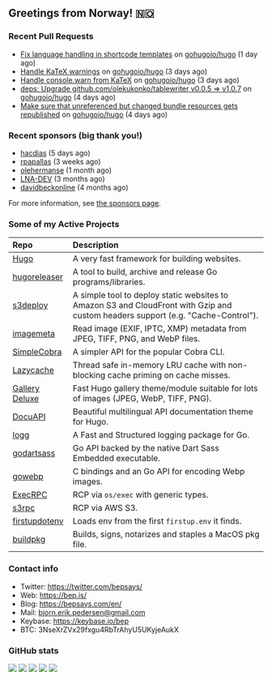 ## Greetings from Norway! 🇳🇴

### Recent Pull Requests

- [Fix language handling in shortcode templates](https://github.com/gohugoio/hugo/pull/13768) on [gohugoio/hugo](https://github.com/gohugoio/hugo) (1 day ago)
- [Handle KaTeX warnings](https://github.com/gohugoio/hugo/pull/13760) on [gohugoio/hugo](https://github.com/gohugoio/hugo) (3 days ago)
- [Handle console.warn from KaTeX](https://github.com/gohugoio/hugo/pull/13759) on [gohugoio/hugo](https://github.com/gohugoio/hugo) (3 days ago)
- [deps: Upgrade github.com/olekukonko/tablewriter v0.0.5 =&gt; v1.0.7](https://github.com/gohugoio/hugo/pull/13752) on [gohugoio/hugo](https://github.com/gohugoio/hugo) (4 days ago)
- [Make sure that unreferenced but changed bundle resources gets republished](https://github.com/gohugoio/hugo/pull/13751) on [gohugoio/hugo](https://github.com/gohugoio/hugo) (4 days ago)

### Recent sponsors (big thank you!)

- [hacdias](https://github.com/hacdias) (5 days ago)
- [rpapallas](https://github.com/rpapallas) (3 weeks ago)
- [olehermanse](https://github.com/olehermanse) (1 month ago)
- [LNA-DEV](https://github.com/LNA-DEV) (3 months ago)
- [davidbeckonline](https://github.com/davidbeckonline) (4 months ago)

For more information, see [the sponsors page](https://github.com/sponsors/bep/).

### Some of my Active Projects

| Repo  | Description |
| :---------------------------------------- | :------------------------------------------- |
| [Hugo](https://github.com/gohugoio/hugo)|A very fast framework for building websites. |
| [hugoreleaser](https://github.com/gohugoio/hugoreleaser)| A tool to build, archive and release Go programs/libraries.  |
| [s3deploy](https://github.com/bep/s3deploy)| A simple tool to deploy static websites to Amazon S3 and CloudFront with Gzip and custom headers support (e.g. "Cache-Control").|
| [imagemeta](https://github.com/bep/imagemeta)| Read image (EXIF, IPTC, XMP) metadata from JPEG, TIFF, PNG, and WebP files.|
| [SimpleCobra](https://github.com/bep/simplecobra)|A simpler API for the popular Cobra CLI.|
| [Lazycache](https://github.com/bep/lazycache)| Thread safe in-memory LRU cache with non-blocking cache priming on cache misses.  |
| [Gallery Deluxe](https://github.com/bep/gallerydeluxe)|Fast Hugo gallery theme/module suitable for lots of images (JPEG, WebP, TIFF, PNG).|
| [DocuAPI](https://github.com/bep/docuapi)| Beautiful multilingual API documentation theme for Hugo.  |
| [logg](https://github.com/bep/logg)| A Fast and Structured logging package for Go.  |
| [godartsass](https://github.com/bep/godartsass)| Go API backed by the native Dart Sass Embedded executable. |
| [gowebp](https://github.com/bep/gowebp)|C bindings and an Go API for encoding Webp images. |
| [ExecRPC](https://github.com/bep/execrpc)|RCP via `os/exec` with generic types.  |
| [s3rpc](https://github.com/bep/s3rpc)|RCP via AWS S3.|
| [firstupdotenv](https://github.com/bep/firstupdotenv)|Loads env from the first `firstup.env` it finds. |
| [buildpkg](https://github.com/bep/buildpkg)| Builds, signs, notarizes and staples a MacOS pkg file. |

### Contact info
- Twitter: https://twitter.com/bepsays/
- Web: https://bep.is/
- Blog: https://bepsays.com/en/
- Mail: bjorn.erik.pedersen@gmail.com
- Keybase: https://keybase.io/bep
- BTC: 3NseXrZVx29fxgu4RbTrAhyU5UKyjeAukX


### GitHub stats

![](https://github-profile-summary-cards.vercel.app/api/cards/profile-details?username=bep&theme=github)
![](https://github-profile-summary-cards.vercel.app/api/cards/repos-per-language?username=bep&theme=github)
![](https://github-profile-summary-cards.vercel.app/api/cards/most-commit-language?username=bep&theme=github)
![](https://github-profile-summary-cards.vercel.app/api/cards/stats?username=bep&theme=github)
![](https://github-profile-summary-cards.vercel.app/api/cards/productive-time?username=bep&theme=github)
